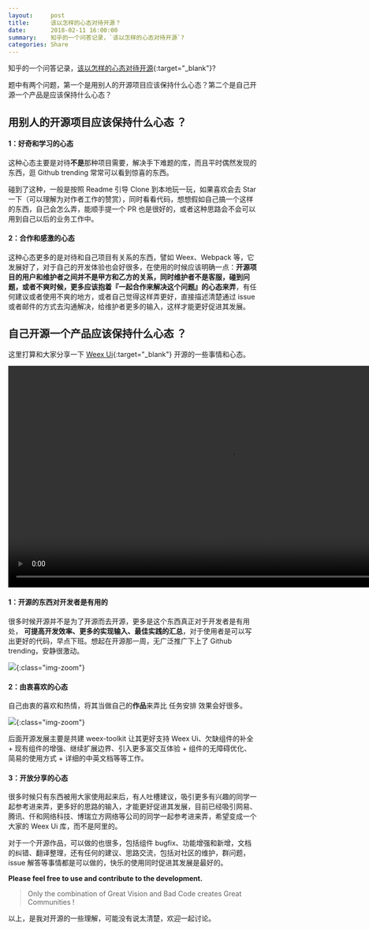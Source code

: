 ```yaml
---
layout:     post
title:      该以怎样的心态对待开源？
date:       2018-02-11 16:00:00
summary:    知乎的一个问答记录，`该以怎样的心态对待开源`?
categories: Share
---
```


知乎的一个问答记录，[该以怎样的心态对待开源](https://www.zhihu.com/question/266954088){:target="_blank"}?

题中有两个问题，第一个是用别人的开源项目应该保持什么心态？第二个是自己开源一个产品是应该保持什么心态？

## 用别人的开源项目应该保持什么心态 ？

#### 1：好奇和学习的心态

这种心态主要是对待**不是**那种项目需要，解决手下难题的库，而且平时偶然发现的东西，逛 Github trending 常常可以看到惊喜的东西。

碰到了这种，一般是按照 Readme 引导 Clone 到本地玩一玩，如果喜欢会去 Star 一下（可以理解为对作者工作的赞赏），同时看看代码，想想假如自己搞一个这样的东西，自己会怎么弄，能顺手提一个 PR 也是很好的，或者这种思路会不会可以用到自己以后的业务工作中。

#### 2：合作和感激的心态

这种心态更多的是对待和自己项目有关系的东西，譬如 Weex、Webpack 等，它发展好了，对于自己的开发体验也会好很多，在使用的时候应该明确一点：**开源项目的用户和维护者之间并不是甲方和乙方的关系，同时维护者不是客服，碰到问题，或者不爽时候，更多应该抱着『一起合作来解决这个问题』的心态来弄**，有任何建议或者使用不爽的地方，或者自己觉得这样弄更好，直接描述清楚通过 issue 或者邮件的方式去沟通解决，给维护者更多的输入，这样才能更好促进其发展。

## 自己开源一个产品应该保持什么心态 ？

这里打算和大家分享一下 [Weex Ui](https://github.com/alibaba/weex-ui){:target="_blank"} 开源的一些事情和心态。

<video width="900" muted preload autoplay loop src="https://gw.alipayobjects.com/os/rmsportal/OgUYNGxBSsvKLCFeLRXE.mp4"></video>

#### 1：开源的东西对开发者是有用的

很多时候开源并不是为了开源而去开源，更多是这个东西真正对于开发者是有用处， **可提高开发效率、更多的实现输入、最佳实践的汇总**，对于使用者是可以写出更好的代码，早点下班。想起在开源那一周，无广泛推广下上了 Github trending，安静很激动。

![](https://gw.alipayobjects.com/zos/rmsportal/uCCNieRPMCzohonSFGGI.jpg){:class="img-zoom"}

#### 2：由衷喜欢的心态

自己由衷的喜欢和热情，将其当做自己的**作品**来弄比 任务安排 效果会好很多。

![](https://img.alicdn.com/tfs/TB1zUTTX1SSBuNjy0FlXXbBpVXa-1920-1080.png){:class="img-zoom"}

后面开源发展主要是共建 weex-toolkit 让其更好支持 Weex Ui、欠缺组件的补全 + 现有组件的增强、继续扩展边界、引入更多富交互体验 + 组件的无障碍优化、简易的使用方式 + 详细的中英文档等等工作。

#### 3：开放分享的心态

很多时候只有东西被用大家使用起来后，有人吐槽建议，吸引更多有兴趣的同学一起参考进来弄，更多好的思路的输入，才能更好促进其发展，目前已经吸引网易、腾讯、仟和网络科技、博瑞立方网络等公司的同学一起参考进来弄，希望变成一个大家的 Weex Ui 库，而不是阿里的。

对于一个开源作品，可以做的也很多，包括组件 bugfix、功能增强和新增，文档的纠错、翻译整理，还有任何的建议、思路交流，包括对社区的维护，群问题，issue 解答等事情都是可以做的，快乐的使用同时促进其发展是最好的。

**Please feel free to use and contribute to the development.**

> Only the combination of Great Vision and Bad Code creates Great Communities !

以上，是我对开源的一些理解，可能没有说太清楚，欢迎一起讨论。
